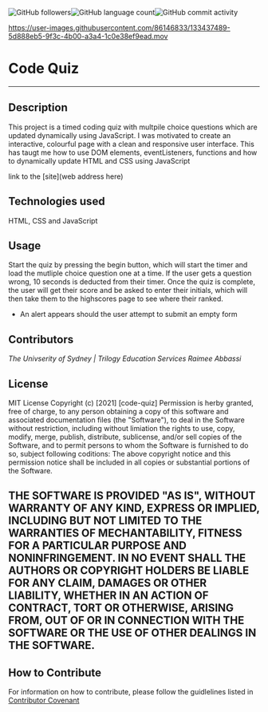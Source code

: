 <img alt="GitHub followers" src="https://img.shields.io/github/followers/Raimeeab?style=social"><img alt="GitHub language count" src="https://img.shields.io/github/languages/count/Raimeeab/code-quiz?style=social"><img alt="GitHub commit activity" src="https://img.shields.io/github/commit-activity/w/Raimeeab/code-quiz?style=social">

https://user-images.githubusercontent.com/86146833/133437489-5d888eb5-9f3c-4b00-a3a4-1c0e38ef9ead.mov

# Code Quiz
---

## Description

This project is a timed coding quiz with multpile choice questions which are updated dynamically using JavaScript. I was motivated to create an interactive, colourful page with a clean and responsive user interface. This has taugt me how to use DOM elements, eventListeners, functions and how to dynamically update HTML and CSS using JavaScript

link to the [site](web address here)

## Technologies used 

HTML, CSS and JavaScript

## Usage

Start the quiz by pressing the begin button, which will start the timer and load the mutliple choice question one at a time. If the user gets a question wrong, 10 seconds is deducted from their timer. Once the quiz is complete, the user will get their score and be asked to enter their initials, which will then take them to the highscores page to see where their ranked.

- An alert appears should the user attempt to submit an empty form

## Contributors
*The Univserity of Sydney | Trilogy Education Services*
*Raimee Abbassi*
## License
MIT License
Copyright (c) [2021] [code-quiz]
Permission is herby granted, free of charge, to any person obtaining a copy of this software and associated documentation files (the "Software"), to deal in the Software without restriction, including without limiation the rights to use, copy, modify, merge, publish, distribute, sublicense, and/or sell copies of the Software, and to permit persons to whom the Software is furnished to do so, subject following coditions: 
The above copyright notice and this permission notice shall be included in all copies or substantial portions of the Software. 

THE SOFTWARE IS PROVIDED "AS IS", WITHOUT WARRANTY OF ANY KIND, EXPRESS OR IMPLIED, INCLUDING BUT NOT LIMITED TO THE WARRANTIES OF MECHANTABILITY, FITNESS FOR A PARTICULAR PURPOSE AND NONINFRINGEMENT. IN NO EVENT SHALL THE AUTHORS OR COPYRIGHT HOLDERS BE LIABLE FOR ANY CLAIM, DAMAGES OR OTHER LIABILITY, WHETHER IN AN ACTION OF CONTRACT, TORT OR OTHERWISE, ARISING FROM, OUT OF OR IN CONNECTION WITH THE SOFTWARE OR THE USE OF OTHER DEALINGS IN THE SOFTWARE.  
---

## How to Contribute
For information on how to contribute, please follow the guidlelines listed in [Contributor Covenant](https://www.contributor-covenant.org/) 
